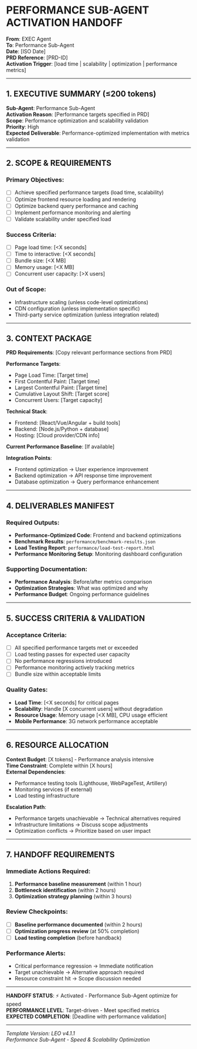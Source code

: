 # PERFORMANCE SUB-AGENT ACTIVATION HANDOFF

**From**: EXEC Agent  
**To**: Performance Sub-Agent  
**Date**: [ISO Date]  
**PRD Reference**: [PRD-ID]  
**Activation Trigger**: [load time | scalability | optimization | performance metrics]

---

## 1. EXECUTIVE SUMMARY (≤200 tokens)

**Sub-Agent**: Performance Sub-Agent  
**Activation Reason**: [Performance targets specified in PRD]  
**Scope**: Performance optimization and scalability validation  
**Priority**: High  
**Expected Deliverable**: Performance-optimized implementation with metrics validation

---

## 2. SCOPE & REQUIREMENTS

### Primary Objectives:
- [ ] Achieve specified performance targets (load time, scalability)
- [ ] Optimize frontend resource loading and rendering
- [ ] Optimize backend query performance and caching
- [ ] Implement performance monitoring and alerting
- [ ] Validate scalability under specified load

### Success Criteria:
- [ ] Page load time: [<X seconds]
- [ ] Time to interactive: [<X seconds]
- [ ] Bundle size: [<X MB]
- [ ] Memory usage: [<X MB]
- [ ] Concurrent user capacity: [>X users]

### Out of Scope:
- Infrastructure scaling (unless code-level optimizations)
- CDN configuration (unless implementation specific)
- Third-party service optimization (unless integration related)

---

## 3. CONTEXT PACKAGE

**PRD Requirements**: [Copy relevant performance sections from PRD]

**Performance Targets**:
- Page Load Time: [Target time]
- First Contentful Paint: [Target time]  
- Largest Contentful Paint: [Target time]
- Cumulative Layout Shift: [Target score]
- Concurrent Users: [Target capacity]

**Technical Stack**:
- Frontend: [React/Vue/Angular + build tools]
- Backend: [Node.js/Python + database]
- Hosting: [Cloud provider/CDN info]

**Current Performance Baseline**: [If available]

**Integration Points**:
- Frontend optimization → User experience improvement
- Backend optimization → API response time improvement
- Database optimization → Query performance enhancement

---

## 4. DELIVERABLES MANIFEST

### Required Outputs:
- **Performance-Optimized Code**: Frontend and backend optimizations
- **Benchmark Results**: `performance/benchmark-results.json`
- **Load Testing Report**: `performance/load-test-report.html`
- **Performance Monitoring Setup**: Monitoring dashboard configuration

### Supporting Documentation:
- **Performance Analysis**: Before/after metrics comparison
- **Optimization Strategies**: What was optimized and why
- **Performance Budget**: Ongoing performance guidelines

---

## 5. SUCCESS CRITERIA & VALIDATION

### Acceptance Criteria:
- [ ] All specified performance targets met or exceeded
- [ ] Load testing passes for expected user capacity
- [ ] No performance regressions introduced
- [ ] Performance monitoring actively tracking metrics
- [ ] Bundle size within acceptable limits

### Quality Gates:
- **Load Time**: [<X seconds] for critical pages
- **Scalability**: Handle [X concurrent users] without degradation
- **Resource Usage**: Memory usage [<X MB], CPU usage efficient
- **Mobile Performance**: 3G network performance acceptable

---

## 6. RESOURCE ALLOCATION

**Context Budget**: [X tokens] - Performance analysis intensive  
**Time Constraint**: Complete within [X hours]  
**External Dependencies**:
- Performance testing tools (Lighthouse, WebPageTest, Artillery)
- Monitoring services (if external)
- Load testing infrastructure

**Escalation Path**:
- Performance targets unachievable → Technical alternatives required
- Infrastructure limitations → Discuss scope adjustments
- Optimization conflicts → Prioritize based on user impact

---

## 7. HANDOFF REQUIREMENTS

### Immediate Actions Required:
1. **Performance baseline measurement** (within 1 hour)
2. **Bottleneck identification** (within 2 hours)
3. **Optimization strategy planning** (within 3 hours)

### Review Checkpoints:
- [ ] **Baseline performance documented** (within 2 hours)
- [ ] **Optimization progress review** (at 50% completion)
- [ ] **Load testing completion** (before handback)

### Performance Alerts:
- Critical performance regression → Immediate notification
- Target unachievable → Alternative approach required
- Resource constraint hit → Scope discussion needed

---

**HANDOFF STATUS**: ⚡ Activated - Performance Sub-Agent optimize for speed  
**PERFORMANCE LEVEL**: Target-driven - Meet specified metrics  
**EXPECTED COMPLETION**: [Deadline with performance validation]

---

*Template Version: LEO v4.1.1*  
*Performance Sub-Agent - Speed & Scalability Optimization*